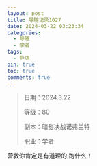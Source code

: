 ```yaml
---
layout: post
title: 导随记录1027
date: 2024-03-22 03:23:34
categories:
  - 导随
  - 学者
tags:
  - 导随
pin: true
toc: true
comments: true
---
```

> 日期：2024.3.22
>
> 等级：80
>
> 副本：暗影决战诺弗兰特
>
> 职业：学者

营救你肯定是有道理的 跑什么！